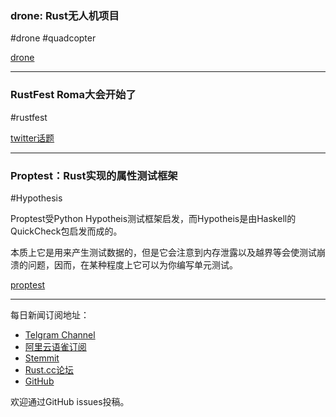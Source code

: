 ### drone: Rust无人机项目

#drone #quadcopter

[drone](https://github.com/martindeegan/drone)

---

### RustFest Roma大会开始了

#rustfest

[twitter话题](https://twitter.com/hashtag/RustFest?src=hash)

---

### Proptest：Rust实现的属性测试框架

#Hypothesis

Proptest受Python Hypotheis测试框架启发，而Hypotheis是由Haskell的QuickCheck包启发而成的。

本质上它是用来产生测试数据的，但是它会注意到内存泄露以及越界等会使测试崩溃的问题，因而，在某种程度上它可以为你编写单元测试。

[proptest](https://github.com/AltSysrq/proptest)

---

每日新闻订阅地址：

- [Telgram Channel](https://t.me/rust_daily_news )
- [阿里云语雀订阅](https://www.yuque.com/chaosbot/rustnews)
- [Stemmit](https://steemit.com/@blackanger)
- [Rust.cc论坛](https://rust.cc)
- [GitHub](https://github.com/RustStudy/rust_daily_news)

欢迎通过GitHub issues投稿。

